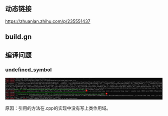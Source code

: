 ## 动态链接

https://zhuanlan.zhihu.com/p/235551437

## build.gn



## 编译问题

### undefined_symbol

![undefined_symbol](images/compile_image/undefined_symbol.png)

原因：引用的方法在.cpp的实现中没有写上类作用域。

